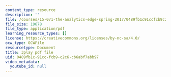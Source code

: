 ```yaml
---
content_type: resource
description: ''
file: /courses/15-071-the-analytics-edge-spring-2017/0489fb1c91ccfcb9c2c6cb6abf7abb97_4MhGi6JSGbA.pdf
file_size: 19678
file_type: application/pdf
learning_resource_types: []
license: https://creativecommons.org/licenses/by-nc-sa/4.0/
ocw_type: OCWFile
resourcetype: Document
title: 3play pdf file
uid: 0489fb1c-91cc-fcb9-c2c6-cb6abf7abb97
video_metadata:
  youtube_id: null
---
```

